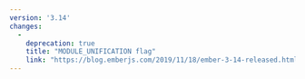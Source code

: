 ```yaml
---
version: '3.14'
changes:
  -
    deprecation: true
    title: "MODULE_UNIFICATION flag"
    link: "https://blog.emberjs.com/2019/11/18/ember-3-14-released.html"
---
```

